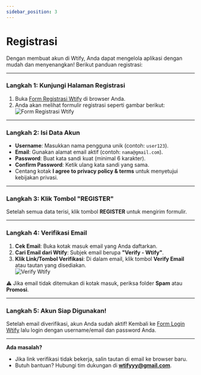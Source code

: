 ```yaml
---
sidebar_position: 3
---
```


# Registrasi

Dengan membuat akun di Wtify, Anda dapat mengelola aplikasi dengan mudah dan menyenangkan! Berikut panduan registrasi:

---

### Langkah 1: Kunjungi Halaman Registrasi
1. Buka [Form Registrasi Wtify](https://wtify.xyz/users/register) di browser Anda.  
2. Anda akan melihat formulir registrasi seperti gambar berikut:  
   ![Form Registrasi Wtify](https://i.ibb.co.com/hJbgHjGw/Screenshot-20250209-154917-Chrome.jpg)

---

### Langkah 2: Isi Data Akun
- **Username**: Masukkan nama pengguna unik (contoh: `user123`).  
- **Email**: Gunakan alamat email aktif (contoh: `nama@gmail.com`).  
- **Password**: Buat kata sandi kuat (minimal 6 karakter).  
- **Confirm Password**: Ketik ulang kata sandi yang sama.  
- Centang kotak **I agree to privacy policy & terms** untuk menyetujui kebijakan privasi.  

---

### Langkah 3: Klik Tombol "REGISTER"
Setelah semua data terisi, klik tombol **REGISTER** untuk mengirim formulir.

---

### Langkah 4: Verifikasi Email
1. **Cek Email**: Buka kotak masuk email yang Anda daftarkan.  
2. **Cari Email dari Wtify**: Subjek email berupa **"Verify - Wtify"**.  
3. **Klik Link/Tombol Verifikasi**: Di dalam email, klik tombol **Verify Email** atau tautan yang disediakan.  
![Verify Wtify](https://i.ibb.co.com/nqrpj7z3/Screenshot-20250209-164342-Gmail.jpg)

⚠️ Jika email tidak ditemukan di kotak masuk, periksa folder **Spam** atau **Promosi**.

---

### Langkah 5: Akun Siap Digunakan!
Setelah email diverifikasi, akun Anda sudah aktif! Kembali ke [Form Login Wtify](https://wtify.xyz/users/login) lalu login dengan username/email dan password Anda.

---

**Ada masalah?**  
- Jika link verifikasi tidak bekerja, salin tautan di email ke browser baru.  
- Butuh bantuan? Hubungi tim dukungan di **wtifyyy@gmail.com**.